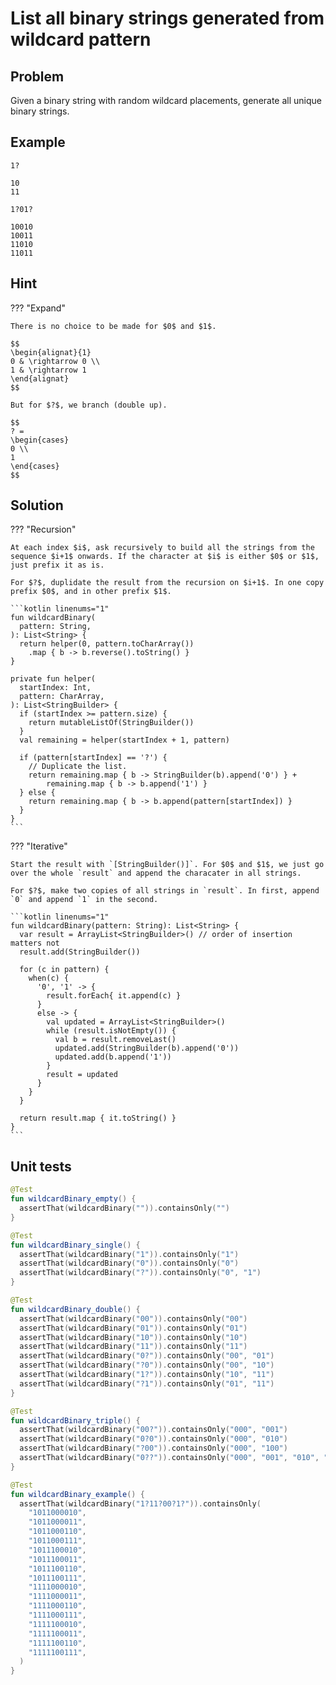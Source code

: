 # List all binary strings generated from wildcard pattern

## Problem

Given a binary string with random wildcard placements, generate all unique binary strings.

## Example

```
1?

10
11
```

```
1?01?

10010
10011
11010
11011
```

## Hint

??? "Expand"

    There is no choice to be made for $0$ and $1$.

    $$
    \begin{alignat}{1}
    0 & \rightarrow 0 \\
    1 & \rightarrow 1
    \end{alignat}
    $$

    But for $?$, we branch (double up).

    $$
    ? =
    \begin{cases}
    0 \\
    1
    \end{cases}
    $$

## Solution

??? "Recursion"

    At each index $i$, ask recursively to build all the strings from the sequence $i+1$ onwards. If the character at $i$ is either $0$ or $1$, just prefix it as is.

    For $?$, duplidate the result from the recursion on $i+1$. In one copy prefix $0$, and in other prefix $1$.

    ```kotlin linenums="1"
    fun wildcardBinary(
      pattern: String,
    ): List<String> {
      return helper(0, pattern.toCharArray())
        .map { b -> b.reverse().toString() }
    }

    private fun helper(
      startIndex: Int,
      pattern: CharArray,
    ): List<StringBuilder> {
      if (startIndex >= pattern.size) {
        return mutableListOf(StringBuilder())
      }
      val remaining = helper(startIndex + 1, pattern)

      if (pattern[startIndex] == '?') {
        // Duplicate the list.
        return remaining.map { b -> StringBuilder(b).append('0') } +
            remaining.map { b -> b.append('1') }
      } else {
        return remaining.map { b -> b.append(pattern[startIndex]) }
      }
    }
    ```

??? "Iterative"

    Start the result with `[StringBuilder()]`. For $0$ and $1$, we just go over the whole `result` and append the characater in all strings.

    For $?$, make two copies of all strings in `result`. In first, append `0` and append `1` in the second.

    ```kotlin linenums="1"
    fun wildcardBinary(pattern: String): List<String> {
      var result = ArrayList<StringBuilder>() // order of insertion matters not
      result.add(StringBuilder())

      for (c in pattern) {
        when(c) {
          '0', '1' -> {
            result.forEach{ it.append(c) }
          }
          else -> {
            val updated = ArrayList<StringBuilder>()
            while (result.isNotEmpty()) {
              val b = result.removeLast()
              updated.add(StringBuilder(b).append('0'))
              updated.add(b.append('1'))
            }
            result = updated
          }
        }
      }

      return result.map { it.toString() }
    }
    ```

## Unit tests

```kotlin linenums="1"
@Test
fun wildcardBinary_empty() {
  assertThat(wildcardBinary("")).containsOnly("")
}

@Test
fun wildcardBinary_single() {
  assertThat(wildcardBinary("1")).containsOnly("1")
  assertThat(wildcardBinary("0")).containsOnly("0")
  assertThat(wildcardBinary("?")).containsOnly("0", "1")
}

@Test
fun wildcardBinary_double() {
  assertThat(wildcardBinary("00")).containsOnly("00")
  assertThat(wildcardBinary("01")).containsOnly("01")
  assertThat(wildcardBinary("10")).containsOnly("10")
  assertThat(wildcardBinary("11")).containsOnly("11")
  assertThat(wildcardBinary("0?")).containsOnly("00", "01")
  assertThat(wildcardBinary("?0")).containsOnly("00", "10")
  assertThat(wildcardBinary("1?")).containsOnly("10", "11")
  assertThat(wildcardBinary("?1")).containsOnly("01", "11")
}

@Test
fun wildcardBinary_triple() {
  assertThat(wildcardBinary("00?")).containsOnly("000", "001")
  assertThat(wildcardBinary("0?0")).containsOnly("000", "010")
  assertThat(wildcardBinary("?00")).containsOnly("000", "100")
  assertThat(wildcardBinary("0??")).containsOnly("000", "001", "010", "011")
}

@Test
fun wildcardBinary_example() {
  assertThat(wildcardBinary("1?11?00?1?")).containsOnly(
    "1011000010",
    "1011000011",
    "1011000110",
    "1011000111",
    "1011100010",
    "1011100011",
    "1011100110",
    "1011100111",
    "1111000010",
    "1111000011",
    "1111000110",
    "1111000111",
    "1111100010",
    "1111100011",
    "1111100110",
    "1111100111",
  )
}
```
